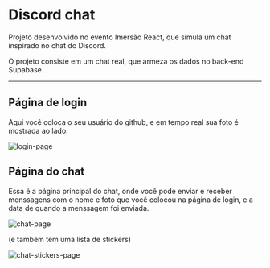 <h1>Discord chat</h1>

Projeto desenvolvido no evento Imersão React, que simula um chat inspirado no chat do Discord.

O projeto consiste em um chat real, que armeza os dados no back-end Supabase.

<hr/>

<h2>Página de login</h2>

Aqui você coloca o seu usuário do github, e em tempo real sua foto é mostrada ao lado.

![login-page](https://user-images.githubusercontent.com/97999133/209483351-631e3de3-889c-4d42-b7ff-3bf82e39cccb.png)

<h2>Página do chat</h2>

Essa é a página principal do chat, onde você pode enviar e receber menssagens com o nome e foto que você colocou na página de login, e a data de quando a menssagem foi enviada.

![chat-page](https://user-images.githubusercontent.com/97999133/209483370-53e1e924-ac92-4b0a-b0e5-5b9a70c4ca5b.png)

(e também tem uma lista de stickers)

![chat-stickers-page](https://user-images.githubusercontent.com/97999133/209483384-ef4cbd8e-4a61-422e-8c2c-4a7b9f8944ab.png)
